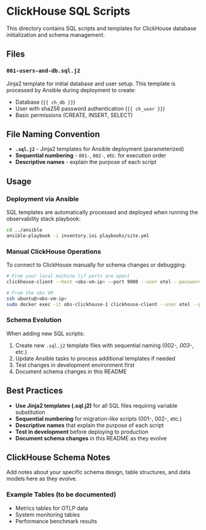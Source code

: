 # ClickHouse SQL Scripts

This directory contains SQL scripts and templates for ClickHouse database initialization and schema management.

## Files

### `001-users-and-db.sql.j2`

Jinja2 template for initial database and user setup. This template is processed by Ansible during deployment to create:

- Database (`{{ ch_db }}`)
- User with sha256 password authentication (`{{ ch_user }}`)
- Basic permissions (CREATE, INSERT, SELECT)

## File Naming Convention

- **`.sql.j2`** - Jinja2 templates for Ansible deployment (parameterized)
- **Sequential numbering** - `001-`, `002-`, etc. for execution order
- **Descriptive names** - explain the purpose of each script

## Usage

### Deployment via Ansible

SQL templates are automatically processed and deployed when running the observability stack playbook:

```bash
cd ../ansible
ansible-playbook -i inventory.ini playbooks/site.yml
```

### Manual ClickHouse Operations

To connect to ClickHouse manually for schema changes or debugging:

```bash
# From your local machine (if ports are open)
clickhouse-client --host <obs-vm-ip> --port 9000 --user otel --password <CH_PASSWORD>

# From the obs VM
ssh ubuntu@<obs-vm-ip>
sudo docker exec -it obs-clickhouse-1 clickhouse-client --user otel --password <CH_PASSWORD>
```

### Schema Evolution

When adding new SQL scripts:

1. Create new `.sql.j2` template files with sequential naming (002-*, 003-*, etc.)
2. Update Ansible tasks to process additional templates if needed
3. Test changes in development environment first
4. Document schema changes in this README

## Best Practices

- **Use Jinja2 templates (.sql.j2)** for all SQL files requiring variable substitution
- **Sequential numbering** for migration-like scripts (001-, 002-, etc.)
- **Descriptive names** that explain the purpose of each script
- **Test in development** before deploying to production
- **Document schema changes** in this README as they evolve

## ClickHouse Schema Notes

Add notes about your specific schema design, table structures, and data models here as they evolve.

### Example Tables (to be documented)

- Metrics tables for OTLP data
- System monitoring tables
- Performance benchmark results
